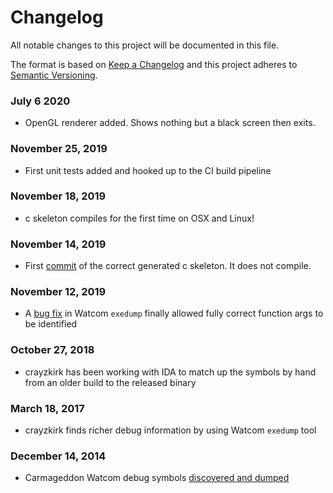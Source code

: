 # Changelog
All notable changes to this project will be documented in this file.

The format is based on [Keep a Changelog](http://keepachangelog.com/en/1.0.0/)
and this project adheres to [Semantic Versioning](http://semver.org/spec/v2.0.0.html).

### July 6 2020
- OpenGL renderer added. Shows nothing but a black screen then exits.

### November 25, 2019
- First unit tests added and hooked up to the CI build pipeline

### November 18, 2019
- c skeleton compiles for the first time on OSX and Linux!

### November 14, 2019
- First [commit](https://github.com/jeff-1amstudios/dethrace/pull/9) of the correct generated c skeleton. It does not compile.

### November 12, 2019
- A [bug fix](https://github.com/jeff-1amstudios/open-watcom-v2/commit/1a00368a6c5d8dddb1d27f972ef21e399dd48b60) in Watcom `exedump` finally allowed fully correct function args to be identified

### October 27, 2018
- crayzkirk has been working with IDA to match up the symbols by hand from an older build to the released binary

### March 18, 2017
- crayzkirk finds richer debug information by using Watcom `exedump` tool 

### December 14, 2014
- Carmageddon Watcom debug symbols [discovered and dumped](http://1amstudios.com/2014/12/02/carma1-symbols-dumped/)
